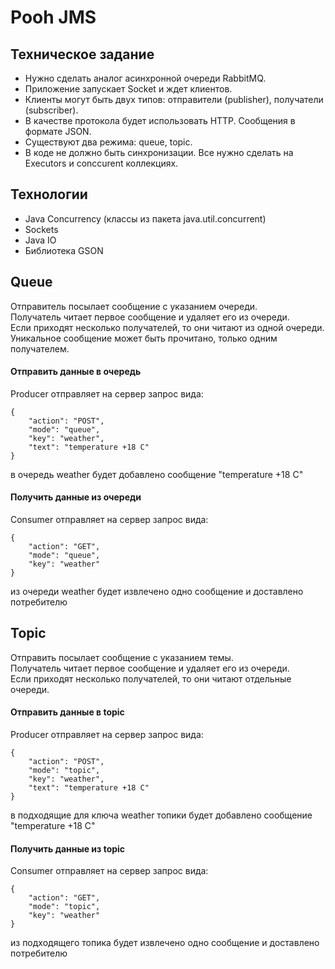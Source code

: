 <h1>Pooh JMS</h1>

<h2>Техническое задание</h2>
<ul>
    <li>Нужно сделать аналог асинхронной очереди RabbitMQ.</li>
    <li>Приложение запускает Socket и ждет клиентов.</li>
    <li>Клиенты могут быть двух типов: отправители (publisher), получатели (subscriber).</li>
    <li>В качестве протокола будет использовать HTTP. Сообщения в формате JSON.</li>
    <li>Существуют два режима: queue, topic.</li>
    <li>В коде не должно быть синхронизации. Все нужно сделать на Executors и conccurent коллекциях.</li>
</ul>

<h2>Технологии</h2>
<ul>
    <li>Java Concurrency (классы из пакета java.util.concurrent)</li>
    <li>Sockets</li>
    <li>Java IO</li>
    <li>Библиотека GSON</li>
</ul>

<h2>Queue</h2>
<p>
    Отправитель посылает сообщение с указанием очереди.<br>
    Получатель читает первое сообщение и удаляет его из очереди. <br>
    Если приходят несколько получателей, то они читают из одной очереди. <br>
    Уникальное сообщение может быть прочитано, только одним получателем.
</p>
<h4>Отправить данные в очередь</h4>
<p>
    Producer отправляет на сервер запрос вида:
    <pre><code>{
    "action": "POST",
    "mode": "queue",
    "key": "weather",
    "text": "temperature +18 C"
}</code></pre>
    в очередь weather будет добавлено сообщение "temperature +18 C"<br>
<h4>Получить данные из очереди</h4>
<p>
    Consumer отправляет на сервер запрос вида:
    <pre><code>{
    "action": "GET",
    "mode": "queue",
    "key": "weather"
}</code></pre>
    из очереди weather будет извлечено одно сообщение и доставлено потребителю<br>

<h2>Topic</h2>
<p>
    Отправить посылает сообщение с указанием темы.<br>
    Получатель читает первое сообщение и удаляет его из очереди. <br>
    Если приходят несколько получателей, то они читают отдельные очереди.
</p>
<h4>Отправить данные в topic</h4>
<p>
    Producer отправляет на сервер запрос вида:
    <pre><code>{
    "action": "POST",
    "mode": "topic",
    "key": "weather",
    "text": "temperature +18 C"
}</code></pre>
    в подходящие для ключа weather топики будет добавлено сообщение "temperature +18 C"<br>
<h4>Получить данные из topic</h4>
<p>
    Consumer отправляет на сервер запрос вида:
    <pre><code>{
    "action": "GET",
    "mode": "topic",
    "key": "weather"
}</code></pre>
    из подходящего топика будет извлечено одно сообщение и доставлено потребителю<br>